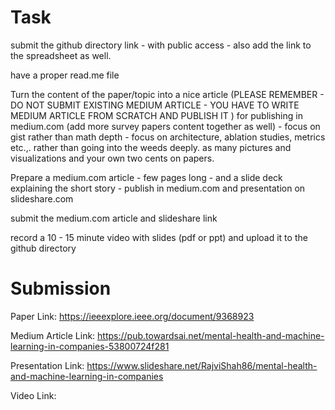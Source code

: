 <h1> Task </h1>
submit the github directory link - with public access - also add the link to the spreadsheet as well. 

have a proper read.me file 

 Turn the content of the paper/topic into a nice article (PLEASE REMEMBER - DO NOT SUBMIT EXISTING MEDIUM ARTICLE - YOU HAVE TO WRITE MEDIUM ARTICLE FROM SCRATCH AND PUBLISH IT )  for publishing in medium.com (add more survey papers content together as well) - focus on gist rather than math depth - focus on architecture, ablation studies, metrics etc.,. rather than going into the weeds deeply. as many pictures and visualizations and your own two cents on papers.  

Prepare a medium.com article - few pages long - and a slide deck explaining the short story - publish in medium.com and presentation on slideshare.com

 

submit the medium.com article  and slideshare link 

record a 10 - 15 minute video with slides (pdf or ppt)  and upload it to the github directory

<h1> Submission </h1>

Paper Link: https://ieeexplore.ieee.org/document/9368923

Medium Article Link: https://pub.towardsai.net/mental-health-and-machine-learning-in-companies-53800724f281

Presentation Link: https://www.slideshare.net/RajviShah86/mental-health-and-machine-learning-in-companies

Video Link: 
 
